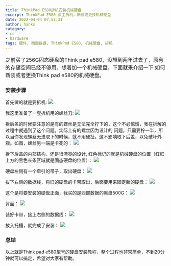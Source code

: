 ```yaml
---
title: ThinkPad E580拆机安装机械硬盘
excerpt: ThinkPad E580 自主拆机，新装或更换机械硬盘
date: 2022-04-04 07:52:31
author: hanks
category:
- cs
- hardware
tags: 硬件, 西部数据, ThinkPad E580, 机械硬盘, 拆机
---
```


<p style="font-size: 16px; ">
之前买了256G固态硬盘的Think pad e580，没想到两年过去了，原有的存储空间已经不够用。想着加一个机械硬盘。下面就来介绍一下
如何新装或者更换Think pad e580的机械硬盘。
</p>

### 安装步骤
首先做的就是要拆机:
<img src='/images/hardware/e580/pre/1.jpg' data-src='/images/hardware/e580/1.jpg' />


我这里准备了一套拆机用的螺丝刀:
<img src='/images/hardware/e580/pre/2.jpg' data-src='/images/hardware/e580/2.jpg' />


拆后盖的时候要注意的是有的螺丝是无法完全拧下的，这个不必惊慌，我在拆解的过程中就遇到了这个问题。实际上有的螺丝因为设计的
问题，只需要拧一半，所以当你发现螺丝无法取下的时候，就不用硬扯，这不影响取下后盖，以免破坏外观。如图，螺丝另一端是卡死的：
<img src='/images/hardware/e580/pre/3.jpg' data-src='/images/hardware/e580/3.jpg' />


拆下后盖的内部结构，还是很漂亮的设计, 红色标记的就是机械硬盘的位置（红框上方的黑色长条区域就是固态硬盘的位置）：
<img src='/images/hardware/e580/pre/4.jpg' data-src='/images/hardware/e580/4.png' />


硬盘左侧有一个牵引的带子，取出硬盘：
<img src='/images/hardware/e580/pre/5.jpg' data-src='/images/hardware/e580/5.jpg' />


拔下右侧的数据线，将旧的硬盘的卡带取出，后面要用来固定新的硬盘：
<img src='/images/hardware/e580/pre/5-1.jpg' data-src='/images/hardware/e580/5-1.jpg' />


这个是将要安装的硬盘正面，我买的是西部数据的黑盘500G：
<img src='/images/hardware/e580/pre/7.jpg' data-src='/images/hardware/e580/7.jpg' />


背面：
<img src='/images/hardware/e580/pre/6.jpg' data-src='/images/hardware/e580/6.jpg' />


装好卡带，接上右侧的数据线：
<img src='/images/hardware/e580/pre/9.jpg' data-src='/images/hardware/e580/9.jpg' />


放入托槽，就完成了安装：
<img src='/images/hardware/e580/pre/10.jpg' data-src='/images/hardware/e580/10.jpg' />

### 总结
以上就是Think pad e580型号的硬盘安装教程，整个过程也非常简单，不到20分钟就可以搞定，希望对大家有帮助。

